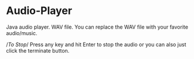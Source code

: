 # Audio-Player
Java audio player. WAV file.
You can replace the WAV file with your favorite audio/music.

/*To Stop*/
Press any key and hit Enter to stop the audio or you can also just click the terminate button.

